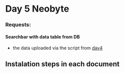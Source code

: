 # Day 5 Neobyte
### Requests:
#### Searchbar with data table from DB
* the data uploaded via the script from [day4](https://github.com/incolorate/Internship-Neobyte/tree/Day4)

## Instalation steps in each document
